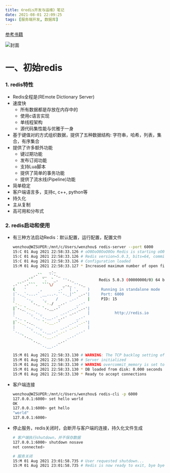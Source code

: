 ```yaml
---
title: 《redis开发与运维》笔记
date: 2021-08-01 22:09:25
tags: [服务端开发, 数据库]
---
```


[参考书籍](https://github.com/7-sevens/Developer-Books/blob/master/Redis/Redis%E5%BC%80%E5%8F%91%E4%B8%8E%E8%BF%90%E7%BB%B4.pdf)


![封面](/images/rediskaifayuyunwei.jpg)


<!--more -->

# 一、初始redis

### 1. redis特性

* Redis全程是(REmote Dictionary Server)
* 速度快
    * 所有数据都是存放在内存中的
    * 使用c语言实现
    * 单线程架构
    * 源代码集性能与优雅于一身
* 基于键值对的方式组织数据，提供了五种数据结构: 字符串，哈希，列表，集合，有序集合
* 提供了许多额外功能
    * 键过期功能
    * 发布订阅功能
    * 支持Lua脚本
    * 提供了简单的事务功能
    * 提供了流水线(Pipeline)功能
* 简单稳定
* 客户端语言多，支持c, c++, python等
* 持久化
* 主从复制
* 高可用和分布式

### 2. redis启动和使用

* 有三种方法启动Redis：默认配置，运行配置，配置文件
    ```bash
    wenzhou@WZSUPER:/mnt/c/Users/wenzhou$ redis-server --port 6000
    15:C 01 Aug 2021 22:58:33.126 # oO0OoO0OoO0Oo Redis is starting oO0OoO0OoO0Oo
    15:C 01 Aug 2021 22:58:33.126 # Redis version=5.0.3, bits=64, commit=00000000, modified=0, pid=15, just started
    15:C 01 Aug 2021 22:58:33.126 # Configuration loaded
    15:M 01 Aug 2021 22:58:33.127 * Increased maximum number of open files to 10032 (it was originally set to 1024).
                    _._
            _.-``__ ''-._
        _.-``    `.  `_.  ''-._           Redis 5.0.3 (00000000/0) 64 bit
    .-`` .-```.  ```\/    _.,_ ''-._
    (    '      ,       .-`  | `,    )     Running in standalone mode
    |`-._`-...-` __...-.``-._|'` _.-'|     Port: 6000
    |    `-._   `._    /     _.-'    |     PID: 15
    `-._    `-._  `-./  _.-'    _.-'
    |`-._`-._    `-.__.-'    _.-'_.-'|
    |    `-._`-._        _.-'_.-'    |           http://redis.io
    `-._    `-._`-.__.-'_.-'    _.-'
    |`-._`-._    `-.__.-'    _.-'_.-'|
    |    `-._`-._        _.-'_.-'    |
    `-._    `-._`-.__.-'_.-'    _.-'
        `-._    `-.__.-'    _.-'
            `-._        _.-'
                `-.__.-'

    15:M 01 Aug 2021 22:58:33.130 # WARNING: The TCP backlog setting of 511 cannot be enforced because /proc/sys/net/core/somaxconn is set to the lower value of 128.
    15:M 01 Aug 2021 22:58:33.130 # Server initialized
    15:M 01 Aug 2021 22:58:33.130 # WARNING overcommit_memory is set to 0! Background save may fail under low memory condition. To fix this issue add 'vm.overcommit_memory = 1' to /etc/sysctl.conf and then reboot or run the command 'sysctl vm.overcommit_memory=1' for this to take effect.
    15:M 01 Aug 2021 22:58:33.130 * DB loaded from disk: 0.000 seconds
    15:M 01 Aug 2021 22:58:33.130 * Ready to accept connections
    ```
* 客户端连接
    ```bash
    wenzhou@WZSUPER:/mnt/c/Users/wenzhou$ redis-cli -p 6000
    127.0.0.1:6000> set hello world
    OK
    127.0.0.1:6000> get hello
    "world"
    127.0.0.1:6000>
    ```
* 停止服务，redis关闭时，会断开与客户端的连接，持久化文件生成
    ```bash
    # 客户端执行shutdown，并不保存数据
    127.0.0.1:6000> shutdown nosave
    not connected>
    ```
    ```bash
    # 服务关闭
    15:M 01 Aug 2021 23:01:58.735 # User requested shutdown...
    15:M 01 Aug 2021 23:01:58.735 # Redis is now ready to exit, bye bye...
    ```
